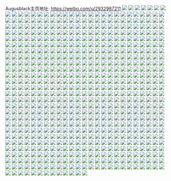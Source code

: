 Augusblack主页地址: https://weibo.com/u/2932987211 
![](https://wx4.sinaimg.cn/mw2000/aed1d54bly1h916qq3kkyj20u0190anw.jpg) 
![](https://wx4.sinaimg.cn/mw2000/aed1d54bly1h916qo638mj20u0190gy1.jpg) 
![](https://wx4.sinaimg.cn/mw2000/aed1d54bly1h916qlw29ij20u0190gze.jpg) 
![](https://wx4.sinaimg.cn/mw2000/aed1d54bly1h916quhtzaj20u0140wmm.jpg) 
![](https://wx4.sinaimg.cn/mw2000/aed1d54bly1h916qt3d6wj20u0140wo7.jpg) 
![](https://wx4.sinaimg.cn/mw2000/aed1d54bly1h8ypsvguqij20r90l13zy.jpg) 
![](https://wx4.sinaimg.cn/mw2000/aed1d54bly1h8ypsv22krj20tr17hq5y.jpg) 
![](https://wx4.sinaimg.cn/mw2000/aed1d54bly1h8mwyhzm50j20u00u0gqz.jpg) 
![](https://wx4.sinaimg.cn/mw2000/aed1d54bly1h8mwyfak3bj20u0140k3u.jpg) 
![](https://wx4.sinaimg.cn/mw2000/aed1d54bly1h8mwyetzxdj20u00u0qbm.jpg) 
![](https://wx4.sinaimg.cn/mw2000/aed1d54bly1h8mwyiz1mfj20u00u0tj6.jpg) 
![](https://wx4.sinaimg.cn/mw2000/aed1d54bly1h8mwyftka9j20u00u0qct.jpg) 
![](https://wx4.sinaimg.cn/mw2000/aed1d54bly1h8mwyg9ek1j20u00u0dol.jpg) 
![](https://wx4.sinaimg.cn/mw2000/aed1d54bly1h8mwygrve5j20u00u0tih.jpg) 
![](https://wx4.sinaimg.cn/mw2000/aed1d54bly1h8mwyh65bej20u10u0dlj.jpg) 
![](https://wx4.sinaimg.cn/mw2000/aed1d54bly1h8mwyhkttdj20u00u0gq3.jpg) 
![](https://wx4.sinaimg.cn/mw2000/aed1d54bly1h8dz6m4kzdj20u03bwat0.jpg) 
![](https://wx4.sinaimg.cn/mw2000/aed1d54bly1h8dz6nnob6j20u045w4qp.jpg) 
![](https://wx4.sinaimg.cn/mw2000/aed1d54bly1h8dz6p95z4j20u04zub29.jpg) 
![](https://wx4.sinaimg.cn/mw2000/aed1d54bly1h8dz6rkl7hj20u04fvkjl.jpg) 
![](https://wx4.sinaimg.cn/mw2000/aed1d54bly1h8dz6tciwbj20u04pu4qp.jpg) 
![](https://wx4.sinaimg.cn/mw2000/aed1d54bly1h8dz6ug4nfj20u03bwqpd.jpg) 
![](https://wx4.sinaimg.cn/mw2000/aed1d54bly1h8dz6vmmauj20u02hyqn3.jpg) 
![](https://wx4.sinaimg.cn/mw2000/aed1d54bly1h8dz6x4xy0j20u02kg7s5.jpg) 
![](https://wx4.sinaimg.cn/mw2000/aed1d54bly1h88k49swe1j20u00u044t.jpg) 
![](https://wx4.sinaimg.cn/mw2000/aed1d54bly1h88k492gwtj20u00u0tgb.jpg) 
![](https://wx4.sinaimg.cn/mw2000/aed1d54bly1h883bp3rkjj236c36ckjq.jpg) 
![](https://wx4.sinaimg.cn/mw2000/aed1d54bly1h883bcuur8j22c02c0x6q.jpg) 
![](https://wx4.sinaimg.cn/mw2000/aed1d54bly1h883blp6c6j236c36ckjp.jpg) 
![](https://wx4.sinaimg.cn/mw2000/aed1d54bly1h883baek4wj23402y97wi.jpg) 
![](https://wx4.sinaimg.cn/mw2000/aed1d54bly1h883b8xlcdj21qz2bz7wh.jpg) 
![](https://wx4.sinaimg.cn/mw2000/aed1d54bly1h883i9lm0vj22c02c0qv5.jpg) 
![](https://wx4.sinaimg.cn/mw2000/aed1d54bly1h883biak93j236c36c4qu.jpg) 
![](https://wx4.sinaimg.cn/mw2000/aed1d54bly1h883bbjf7ij2340340hdw.jpg) 
![](https://wx4.sinaimg.cn/mw2000/aed1d54bly1h883b4qe1jj236c36cnph.jpg) 
![](https://wx4.sinaimg.cn/mw2000/aed1d54bly1h883brsz39j236c36cb2c.jpg) 
![](https://wx4.sinaimg.cn/mw2000/aed1d54bly1h883b7smhaj21ei1eihdt.jpg) 
![](https://wx4.sinaimg.cn/mw2000/aed1d54bly1h883h5ef73j20v10v1gok.jpg) 
![](https://wx4.sinaimg.cn/mw2000/aed1d54bly1h883i9zp79j20ii0gowgi.jpg) 
![](https://wx4.sinaimg.cn/mw2000/aed1d54bly1h883btqi6fj21kw1kwhck.jpg) 
![](https://wx4.sinaimg.cn/mw2000/aed1d54bly1h883b5ia1oj22bz2bznpd.jpg) 
![](https://wx4.sinaimg.cn/mw2000/aed1d54bly1h883bf88cyj22dr36cqv7.jpg) 
![](https://wx4.sinaimg.cn/mw2000/aed1d54bly1h80xlynb7fj20u0190qem.jpg) 
![](https://wx4.sinaimg.cn/mw2000/aed1d54bly1h80xnkfhcfj20u0140ag2.jpg) 
![](https://wx4.sinaimg.cn/mw2000/aed1d54bly1h80xnk3g4yj20u0140tek.jpg) 
![](https://wx4.sinaimg.cn/mw2000/aed1d54bly1h80xmezy7tj20u04kue81.jpg) 
![](https://wx4.sinaimg.cn/mw2000/aed1d54bly1h7u0jg4bpyj21ps1acwzz.jpg) 
![](https://wx4.sinaimg.cn/mw2000/aed1d54bly1h7u0jfghc0j21ps1ac18v.jpg) 
![](https://wx4.sinaimg.cn/mw2000/aed1d54bly1h7sb7lxto0j20u0140qak.jpg) 
![](https://wx4.sinaimg.cn/mw2000/aed1d54bly1h7sb7mu27aj20u013wtdk.jpg) 
![](https://wx4.sinaimg.cn/mw2000/aed1d54bly1h7sb7nvklej20u01hcdmb.jpg) 
![](https://wx4.sinaimg.cn/mw2000/aed1d54bly1h7sb7nfv5kj20qo0qodgr.jpg) 
![](https://wx4.sinaimg.cn/mw2000/aed1d54bly1h7sb7oct6tj21400u0n21.jpg) 
![](https://wx4.sinaimg.cn/mw2000/aed1d54bly1h7sb7l63scj20u013xn0c.jpg) 
![](https://wx4.sinaimg.cn/mw2000/aed1d54bly1h7sb7op8o8j20u00u078b.jpg) 
![](https://wx4.sinaimg.cn/mw2000/aed1d54bly1h7sb7p81uxj20u01hck2v.jpg) 
![](https://wx4.sinaimg.cn/mw2000/aed1d54bly1h7sb7pjrcnj20k10qoq4l.jpg) 
![](https://wx4.sinaimg.cn/mw2000/aed1d54bly1h7sb7pyllnj20u00u0gpc.jpg) 
![](https://wx4.sinaimg.cn/mw2000/aed1d54bly1h7sb7q8l6xj20qp0qq40f.jpg) 
![](https://wx4.sinaimg.cn/mw2000/aed1d54bly1h7sb7qrzxfj20u00xa7b2.jpg) 
![](https://wx4.sinaimg.cn/mw2000/aed1d54bly1h7sb7rcna5j211k0hsad9.jpg) 
![](https://wx4.sinaimg.cn/mw2000/aed1d54bly1h7sb7rq56yj20kr10xtcq.jpg) 
![](https://wx4.sinaimg.cn/mw2000/aed1d54bly1h7sb7s29iyj20sx0sx76l.jpg) 
![](https://wx4.sinaimg.cn/mw2000/aed1d54bly1h7sb7smjjoj20u0140qbg.jpg) 
![](https://wx4.sinaimg.cn/mw2000/aed1d54bly1h7sb67ejr1j20u00u0wh8.jpg) 
![](https://wx4.sinaimg.cn/mw2000/aed1d54bly1h7sb67xx6dj211s0p777j.jpg) 
![](https://wx4.sinaimg.cn/mw2000/aed1d54bly1h7sb688sa1j21400u0goh.jpg) 
![](https://wx4.sinaimg.cn/mw2000/aed1d54bly1h7sb68imstj20n00n0mxz.jpg) 
![](https://wx4.sinaimg.cn/mw2000/aed1d54bly1h7sb69h3azj20u014g7k1.jpg) 
![](https://wx4.sinaimg.cn/mw2000/aed1d54bly1h7sb69tdkkj20pl0plack.jpg) 
![](https://wx4.sinaimg.cn/mw2000/aed1d54bly1h7sb6abwulj20u0146n38.jpg) 
![](https://wx4.sinaimg.cn/mw2000/aed1d54bly1h7sb6aolz1j20s70z90v1.jpg) 
![](https://wx4.sinaimg.cn/mw2000/aed1d54bly1h7sb6b7ocej20u014ggrn.jpg) 
![](https://wx4.sinaimg.cn/mw2000/aed1d54bly1h7sb6bnkbyj20u00u00yr.jpg) 
![](https://wx4.sinaimg.cn/mw2000/aed1d54bly1h7sb6c33s3j20u00u0dif.jpg) 
![](https://wx4.sinaimg.cn/mw2000/aed1d54bly1h7sb6cd2nyj20u00u0jty.jpg) 
![](https://wx4.sinaimg.cn/mw2000/aed1d54bly1h7sb6crwhmj21400tyagy.jpg) 
![](https://wx4.sinaimg.cn/mw2000/aed1d54bly1h7sb6d60f5j20u00u0n2r.jpg) 
![](https://wx4.sinaimg.cn/mw2000/aed1d54bly1h7sb6dk4thj21400u0td4.jpg) 
![](https://wx4.sinaimg.cn/mw2000/aed1d54bly1h7sb6ehiohj20u01hcgu0.jpg) 
![](https://wx4.sinaimg.cn/mw2000/aed1d54bly1h7sb6fcjvcj20u014017g.jpg) 
![](https://wx4.sinaimg.cn/mw2000/aed1d54bly1h7sb675jx8j20u00u0wgg.jpg) 
![](https://wx4.sinaimg.cn/mw2000/aed1d54bly1h7sb581n9xj20u01hc78e.jpg) 
![](https://wx4.sinaimg.cn/mw2000/aed1d54bly1h7sb58cwptj21400u0dkk.jpg) 
![](https://wx4.sinaimg.cn/mw2000/aed1d54bly1h7sb58s35ej20u011m45m.jpg) 
![](https://wx4.sinaimg.cn/mw2000/aed1d54bly1h7sb59jay6j20u01907c1.jpg) 
![](https://wx4.sinaimg.cn/mw2000/aed1d54bly1h7sb59zpcrj20u00u0whp.jpg) 
![](https://wx4.sinaimg.cn/mw2000/aed1d54bly1h7sb5abh0rj20u00u0jvo.jpg) 
![](https://wx4.sinaimg.cn/mw2000/aed1d54bly1h7sb57lcx0j20u00u0mzy.jpg) 
![](https://wx4.sinaimg.cn/mw2000/aed1d54bly1h7sb5asn2kj20u00u0dku.jpg) 
![](https://wx4.sinaimg.cn/mw2000/aed1d54bly1h7sb5b7silj20u00zk0xe.jpg) 
![](https://wx4.sinaimg.cn/mw2000/aed1d54bly1h7sb5bqd1pj20u01407a9.jpg) 
![](https://wx4.sinaimg.cn/mw2000/aed1d54bly1h7sb5c6fe7j20u00u0q6u.jpg) 
![](https://wx4.sinaimg.cn/mw2000/aed1d54bly1h7sb5cpdhdj20r80r8q60.jpg) 
![](https://wx4.sinaimg.cn/mw2000/aed1d54bly1h7sb5d573rj20u01400y5.jpg) 
![](https://wx4.sinaimg.cn/mw2000/aed1d54bly1h7sb5di6rmj20u00u00vc.jpg) 
![](https://wx4.sinaimg.cn/mw2000/aed1d54bly1h7sb5dx5jej20u0140dkj.jpg) 
![](https://wx4.sinaimg.cn/mw2000/aed1d54bly1h7sb5ebookj21400u0aej.jpg) 
![](https://wx4.sinaimg.cn/mw2000/aed1d54bly1h7sb5eqyb9j20d00mm0u2.jpg) 
![](https://wx4.sinaimg.cn/mw2000/aed1d54bly1h7sb5f1crij20i40wk0um.jpg) 
![](https://wx4.sinaimg.cn/mw2000/aed1d54bly1h7prw5di30j20u00v6aca.jpg) 
![](https://wx4.sinaimg.cn/mw2000/aed1d54bly1h7nhuqtan2j21sy0u0ted.jpg) 
![](https://wx4.sinaimg.cn/mw2000/aed1d54bly1h7m5fvo2ddj20u0140n71.jpg) 
![](https://wx4.sinaimg.cn/mw2000/aed1d54bly1h7m5fs1l21j20u0140wok.jpg) 
![](https://wx4.sinaimg.cn/mw2000/aed1d54bly1h7g5lzur1cj20u0140qkk.jpg) 
![](https://wx4.sinaimg.cn/mw2000/aed1d54bly1h7g5jyy5h6j20u052jhdt.jpg) 
![](https://wx4.sinaimg.cn/mw2000/aed1d54bly1h7g5ob2ej6j20u014013o.jpg) 
![](https://wx4.sinaimg.cn/mw2000/aed1d54bly1h7g5oc1c91j20u014018h.jpg) 
![](https://wx4.sinaimg.cn/mw2000/aed1d54bly1h7g5jznvfcj20u01417ed.jpg) 
![](https://wx4.sinaimg.cn/mw2000/aed1d54bly1h7duira09kj20u0140n2s.jpg) 
![](https://wx4.sinaimg.cn/mw2000/aed1d54bly1h7duiq8hklj20u01400tu.jpg) 
![](https://wx4.sinaimg.cn/mw2000/aed1d54bly1h7duip7h1ej20u014079y.jpg) 
![](https://wx4.sinaimg.cn/mw2000/aed1d54bly1h7duio3cqjj20u0140ju3.jpg) 
![](https://wx4.sinaimg.cn/mw2000/aed1d54bly1h7duiolzg7j20u00u0jzs.jpg) 
![](https://wx4.sinaimg.cn/mw2000/aed1d54bly1h7duiqre72j20u00u00zy.jpg) 
![](https://wx4.sinaimg.cn/mw2000/aed1d54bly1h7duiwk6s4j20u0140gvj.jpg) 
![](https://wx4.sinaimg.cn/mw2000/aed1d54bly1h7duite07xj20u0140jxd.jpg) 
![](https://wx4.sinaimg.cn/mw2000/aed1d54bly1h7duirzx84j20u0140dln.jpg) 
![](https://wx4.sinaimg.cn/mw2000/aed1d54bly1h7duisokqtj20u014049g.jpg) 
![](https://wx4.sinaimg.cn/mw2000/aed1d54bly1h7duinjm74j20u00u0gty.jpg) 
![](https://wx4.sinaimg.cn/mw2000/aed1d54bly1h7dum68bz4j20uh0u045x.jpg) 
![](https://wx4.sinaimg.cn/mw2000/aed1d54bly1h7796554u3j20u0140dpa.jpg) 
![](https://wx4.sinaimg.cn/mw2000/aed1d54bly1h77964llclj20u014042x.jpg) 
![](https://wx4.sinaimg.cn/mw2000/aed1d54bly1h779640302j20u0140n40.jpg) 
![](https://wx4.sinaimg.cn/mw2000/aed1d54bly1h7796632xgj20u0191nb3.jpg) 
![](https://wx4.sinaimg.cn/mw2000/aed1d54bly1h77966q0wgj20u0190afq.jpg) 
![](https://wx4.sinaimg.cn/mw2000/aed1d54bly1h779676k57j20u00u0109.jpg) 
![](https://wx4.sinaimg.cn/mw2000/aed1d54bly1h77967n4coj20u00u0adw.jpg) 
![](https://wx4.sinaimg.cn/mw2000/aed1d54bly1h71jp157v7j20u05a2qed.jpg) 
![](https://wx4.sinaimg.cn/mw2000/aed1d54bly1h71k3iqepjj20u019143h.jpg) 
![](https://wx4.sinaimg.cn/mw2000/aed1d54bly1h71jp8z4koj20u0501ani.jpg) 
![](https://wx4.sinaimg.cn/mw2000/aed1d54bly1h71jpar8acj20u07epe81.jpg) 
![](https://wx4.sinaimg.cn/mw2000/aed1d54bly1h71jp4ckunj20u05a1h1f.jpg) 
![](https://wx4.sinaimg.cn/mw2000/aed1d54bly1h71jw1yzffj20u04qatna.jpg) 
![](https://wx4.sinaimg.cn/mw2000/aed1d54bly1h71jp7ciyvj20u02hmka2.jpg) 
![](https://wx4.sinaimg.cn/mw2000/aed1d54bly1h71jp68xtwj20u05k1dut.jpg) 
![](https://wx4.sinaimg.cn/mw2000/aed1d54bly1h71jw0ad99j20ql7psh8g.jpg) 
![](https://wx4.sinaimg.cn/mw2000/aed1d54bly1h702ga9h29j20u01sytdc.jpg) 
![](https://wx4.sinaimg.cn/mw2000/aed1d54bly1h6vce0tnd3j20u0140q5j.jpg) 
![](https://wx4.sinaimg.cn/mw2000/aed1d54bly1h6vce14tmmj20u0140472.jpg) 
![](https://wx4.sinaimg.cn/mw2000/aed1d54bly1h6vce1gpo8j20u0190tjr.jpg) 
![](https://wx4.sinaimg.cn/mw2000/aed1d54bly1h6vce1sz5qj20u0190tjw.jpg) 
![](https://wx4.sinaimg.cn/mw2000/aed1d54bly1h6vce2e6noj20u0190dk1.jpg) 
![](https://wx4.sinaimg.cn/mw2000/aed1d54bly1h6vce2tewhj20u0190akt.jpg) 
![](https://wx4.sinaimg.cn/mw2000/aed1d54bly1h6uraroyhfj20u00u0q4t.jpg) 
![](https://wx4.sinaimg.cn/mw2000/aed1d54bly1h6q5zlavbhj20u00u0aeo.jpg) 
![](https://wx4.sinaimg.cn/mw2000/aed1d54bly1h6q6098clwj20u00u0gpx.jpg) 
![](https://wx4.sinaimg.cn/mw2000/aed1d54bly1h6q5zkol9jj20u00u0n57.jpg) 
![](https://wx4.sinaimg.cn/mw2000/aed1d54bly1h6q5zmcz5vj20u00u07cp.jpg) 
![](https://wx4.sinaimg.cn/mw2000/aed1d54bly1h6q610amvcj20u00u00xi.jpg) 
![](https://wx4.sinaimg.cn/mw2000/aed1d54bly1h6q5zn21q5j20u00u0dob.jpg) 
![](https://wx4.sinaimg.cn/mw2000/aed1d54bly1h6q5znm9fmj20u00u0jz9.jpg) 
![](https://wx4.sinaimg.cn/mw2000/aed1d54bly1h6q608kgoqj20u00u044z.jpg) 
![](https://wx4.sinaimg.cn/mw2000/aed1d54bly1h6q5zokjpjj20u00u0qa5.jpg) 
![](https://wx4.sinaimg.cn/mw2000/aed1d54bly1h6hpokc9aaj21400u00w5.jpg) 
![](https://wx4.sinaimg.cn/mw2000/aed1d54bly1h6hpo9q1zwj21400u0n1s.jpg) 
![](https://wx4.sinaimg.cn/mw2000/aed1d54bly1h6hporpsg5j21400u0q54.jpg) 
![](https://wx4.sinaimg.cn/mw2000/aed1d54bly1h6cc2yggolj21400u00v5.jpg) 
![](https://wx4.sinaimg.cn/mw2000/aed1d54bly1h6cc33trcnj21400u0tal.jpg) 
![](https://wx4.sinaimg.cn/mw2000/aed1d54bly1h6cc38nf6aj21400u0q4y.jpg) 
![](https://wx4.sinaimg.cn/mw2000/aed1d54bly1h6cc3cpascj21400u0q4d.jpg) 
![](https://wx4.sinaimg.cn/mw2000/aed1d54bly1h6b7cjhaclj20u00u0n4j.jpg) 
![](https://wx4.sinaimg.cn/mw2000/aed1d54bly1h6b7cvmmrdj20u00u0q9c.jpg) 
![](https://wx4.sinaimg.cn/mw2000/aed1d54bly1h6b7cnh10xj20u00u00t3.jpg) 
![](https://wx4.sinaimg.cn/mw2000/aed1d54bly1h6b7cscbb6j20u00u0ach.jpg) 
![](https://wx4.sinaimg.cn/mw2000/aed1d54bly1h67bt11zcij20zi0u0te7.jpg) 
![](https://wx4.sinaimg.cn/mw2000/aed1d54bly1h67bt3xjmgj20u00u0mz8.jpg) 
![](https://wx4.sinaimg.cn/mw2000/aed1d54bly1h67c1a7gjjj20u00u0wn2.jpg) 
![](https://wx4.sinaimg.cn/mw2000/aed1d54bly1h67c1npb1fj20u0140jxq.jpg) 
![](https://wx4.sinaimg.cn/mw2000/aed1d54bly1h67c1oj93pj20u00u0q5w.jpg) 
![](https://wx4.sinaimg.cn/mw2000/aed1d54bly1h67c1p3y6xj20u00u0gps.jpg) 
![](https://wx4.sinaimg.cn/mw2000/aed1d54bly1h62yg6nyioj20u0191tiq.jpg) 
![](https://wx4.sinaimg.cn/mw2000/aed1d54bly1h5znvegysrj20ar0atjrm.jpg) 
![](https://wx4.sinaimg.cn/mw2000/aed1d54bly1h5zi47btxrj20zi0u0acp.jpg) 
![](https://wx4.sinaimg.cn/mw2000/aed1d54bly1h5zi4ffyf8j20u01sywkp.jpg) 
![](https://wx4.sinaimg.cn/mw2000/aed1d54bly1h5zi4i59jdj20u00zi75z.jpg) 
![](https://wx4.sinaimg.cn/mw2000/aed1d54bly1h5zi6tc7rdj20u00zi0u6.jpg) 
![](https://wx4.sinaimg.cn/mw2000/aed1d54bly1h5zi6seqdpj21sy0u0tf5.jpg) 
![](https://wx4.sinaimg.cn/mw2000/aed1d54bly1h5zi70ph39j20u01sy79f.jpg) 
![](https://wx4.sinaimg.cn/mw2000/aed1d54bly1h5zi75gbnyj21sy0u043j.jpg) 
![](https://wx4.sinaimg.cn/mw2000/aed1d54bly1h5z8n1vlvzj20u00u0gs0.jpg) 
![](https://wx4.sinaimg.cn/mw2000/aed1d54bly1h5voxzdmz5j20u01sy41x.jpg) 
![](https://wx4.sinaimg.cn/mw2000/aed1d54bly1h5sd1wusl1j21400u045w.jpg) 
![](https://wx4.sinaimg.cn/mw2000/aed1d54bly1h5sd2227abj21400u0gvc.jpg) 
![](https://wx4.sinaimg.cn/mw2000/aed1d54bly1h5sd1ppyglj21400u0gu8.jpg) 
![](https://wx4.sinaimg.cn/mw2000/aed1d54bly1h5sd27gwwgj21400u010g.jpg) 
![](https://wx4.sinaimg.cn/mw2000/aed1d54bly1h5sd2cqz9cj21400u0doh.jpg) 
![](https://wx4.sinaimg.cn/mw2000/aed1d54bly1h5sd2x1wdpj21400u07dv.jpg) 
![](https://wx4.sinaimg.cn/mw2000/aed1d54bly1h5pqv8d7znj20u0140jz8.jpg) 
![](https://wx4.sinaimg.cn/mw2000/aed1d54bly1h5pqu8qjxij20o30o341u.jpg) 
![](https://wx4.sinaimg.cn/mw2000/aed1d54bly1h5pquai57cj20u0140n5y.jpg) 
![](https://wx4.sinaimg.cn/mw2000/aed1d54bly1h5pr2v6ubpj20u00u0tdb.jpg) 
![](https://wx4.sinaimg.cn/mw2000/aed1d54bly1h5pr2uhh2ej20u00u078b.jpg) 
![](https://wx4.sinaimg.cn/mw2000/aed1d54bly1h5lpmgmk7pj21ei1eiamq.jpg) 
![](https://wx4.sinaimg.cn/mw2000/aed1d54bly1h5eiiuy3i1j20wi1yce81.jpg) 
![](https://wx4.sinaimg.cn/mw2000/aed1d54bly1h5einu2c6ej20hl0fmacs.jpg) 
![](https://wx4.sinaimg.cn/mw2000/aed1d54bly1h5ckx2pfwvj20wi1ycb29.jpg) 
![](https://wx4.sinaimg.cn/mw2000/aed1d54bly1h5ckx32bzgj20wi1yc4ey.jpg) 
![](https://wx4.sinaimg.cn/mw2000/aed1d54bly1h53ce3cdb6j20wi1yckjl.jpg) 
![](https://wx4.sinaimg.cn/mw2000/aed1d54bly1h4xd1wp11zj20xc30c1ky.jpg) 
![](https://wx4.sinaimg.cn/mw2000/aed1d54bly1h4xd1ndua0j20uk48s4qr.jpg) 
![](https://wx4.sinaimg.cn/mw2000/aed1d54bly1h4xd03264hj21kw1kwnlw.jpg) 
![](https://wx4.sinaimg.cn/mw2000/aed1d54bly1h4xczsuz4sj20xc2s0x6p.jpg) 
![](https://wx4.sinaimg.cn/mw2000/aed1d54bly1h4xd1ck851j215o2bcb29.jpg) 
![](https://wx4.sinaimg.cn/mw2000/aed1d54bly1h4ovqky6ijj226b2wf7wk.jpg) 
![](https://wx4.sinaimg.cn/mw2000/aed1d54bly1h4lt71q86wj20wi1ycke8.jpg) 
![](https://wx4.sinaimg.cn/mw2000/aed1d54bly1h4lt72d0qyj20wi1yctuz.jpg) 
![](https://wx4.sinaimg.cn/mw2000/aed1d54bly1h4lt72r4kkj20wi1yc4ju.jpg) 
![](https://wx4.sinaimg.cn/mw2000/aed1d54bly1h4lt73av37j20wi1ycx0m.jpg) 
![](https://wx4.sinaimg.cn/mw2000/aed1d54bly1h4lquzoq56j20u01sytez.jpg) 
![](https://wx4.sinaimg.cn/mw2000/aed1d54bly1h4j7k6anu8j20xc6l2e83.jpg) 
![](https://wx4.sinaimg.cn/mw2000/aed1d54bly1h4j7kb9vrkj20xc230e81.jpg) 
![](https://wx4.sinaimg.cn/mw2000/aed1d54bly1h4j7k6si8cj20rf0iawlv.jpg) 
![](https://wx4.sinaimg.cn/mw2000/aed1d54bly1h4j7kfw9mcj20r00i0do4.jpg) 
![](https://wx4.sinaimg.cn/mw2000/aed1d54bly1h4i5wf02kfj21n026o4qp.jpg) 
![](https://wx4.sinaimg.cn/mw2000/aed1d54bly1h4dpbr7vabj20wi1ycqp8.jpg) 
![](https://wx4.sinaimg.cn/mw2000/aed1d54bly1h4cim866cnj20wi1ycawe.jpg) 
![](https://wx4.sinaimg.cn/mw2000/aed1d54bly1h4a3o1ys0nj20u00u07ah.jpg) 
![](https://wx4.sinaimg.cn/mw2000/aed1d54bly1h4a3nw205vj20u013y0zq.jpg) 
![](https://wx4.sinaimg.cn/mw2000/aed1d54bly1h4a3nxe1y3j20u013yqc4.jpg) 
![](https://wx4.sinaimg.cn/mw2000/aed1d54bly1h4a3qj4n5fj20u0140wjp.jpg) 
![](https://wx4.sinaimg.cn/mw2000/aed1d54bly1h4a3nzbzpwj20u00u0gqx.jpg) 
![](https://wx4.sinaimg.cn/mw2000/aed1d54bly1h4a3nzzevvj20u00u0n00.jpg) 
![](https://wx4.sinaimg.cn/mw2000/aed1d54bly1h4a3su5za3j20u014011p.jpg) 
![](https://wx4.sinaimg.cn/mw2000/aed1d54bly1h4a3sv6wg6j20u01407e0.jpg) 
![](https://wx4.sinaimg.cn/mw2000/aed1d54bly1h4a3stg3ukj20u0140jyo.jpg) 
![](https://wx4.sinaimg.cn/mw2000/aed1d54bly1h43g7q08paj20wi1ycb29.jpg) 
![](https://wx4.sinaimg.cn/mw2000/aed1d54bly1h3xor3ky0sj20tw0at0ux.jpg) 
![](https://wx4.sinaimg.cn/mw2000/aed1d54bly1h3xorkpzjvj20ti0c8jtp.jpg) 
![](https://wx4.sinaimg.cn/mw2000/aed1d54bly1h3xdti281bj21p529j4qp.jpg) 
![](https://wx4.sinaimg.cn/mw2000/aed1d54bly1h3p3bvbbgij20u01sy44b.jpg) 
![](https://wx4.sinaimg.cn/mw2000/aed1d54bly1h3p3byg0shj20u01sywl3.jpg) 
![](https://wx4.sinaimg.cn/mw2000/aed1d54bly1h3p3chw619j20n00mpq3t.jpg) 
![](https://wx4.sinaimg.cn/mw2000/aed1d54bly1h3oexa3xpwj20ra10dq89.jpg) 
![](https://wx4.sinaimg.cn/mw2000/aed1d54bly1h3kkpr95fxj227i2w8u0x.jpg) 
![](https://wx4.sinaimg.cn/mw2000/aed1d54bly1h3kkksq15jj22c03407wh.jpg) 
![](https://wx4.sinaimg.cn/mw2000/aed1d54bly1h3kkkygypmj22c032vb2a.jpg) 
![](https://wx4.sinaimg.cn/mw2000/aed1d54bly1h3kkks6mglj20xc6l2b2a.jpg) 
![](https://wx4.sinaimg.cn/mw2000/aed1d54bly1h3kkm8rmwij20wi1lswvq.jpg) 
![](https://wx4.sinaimg.cn/mw2000/aed1d54bly1h3hxwu6dwuj20l60g1q4f.jpg) 
![](https://wx4.sinaimg.cn/mw2000/aed1d54bly1h3dltsxcilj20u0191tfb.jpg) 
![](https://wx4.sinaimg.cn/mw2000/aed1d54bly1h3dltwupabj20u0140ti9.jpg) 
![](https://wx4.sinaimg.cn/mw2000/aed1d54bly1h3dltrjdndj20u0190wks.jpg) 
![](https://wx4.sinaimg.cn/mw2000/aed1d54bly1h3dltzydwaj20u00u0adv.jpg) 
![](https://wx4.sinaimg.cn/mw2000/aed1d54bly1h3dlu6x56uj20u01hcjzh.jpg) 
![](https://wx4.sinaimg.cn/mw2000/aed1d54bly1h3dlu4hzolj20u01hcjzy.jpg) 
![](https://wx4.sinaimg.cn/mw2000/aed1d54bly1h35syovgpfj20wh1doaeq.jpg) 
![](https://wx4.sinaimg.cn/mw2000/aed1d54bly1h35syolhbpj20wi1yc176.jpg) 
![](https://wx4.sinaimg.cn/mw2000/aed1d54bly1h35mjngyppj20wi1yckjl.jpg) 
![](https://wx4.sinaimg.cn/mw2000/aed1d54bly1h35mjlrq8tj22c0340x6q.jpg) 
![](https://wx4.sinaimg.cn/mw2000/aed1d54bly1h35mkyqvf3j20uk36vwsu.jpg) 
![](https://wx4.sinaimg.cn/mw2000/aed1d54bly1h35mkz5ppyj20fv06ot8y.jpg) 
![](https://wx4.sinaimg.cn/mw2000/aed1d54bly1h35mjxxs7tj20tn0gcgrg.jpg) 
![](https://wx4.sinaimg.cn/mw2000/aed1d54bly1h2ztspsv40j21ei1eih9n.jpg) 
![](https://wx4.sinaimg.cn/mw2000/aed1d54bly1h2ztsj84yhj21kp23lnpd.jpg) 
![](https://wx4.sinaimg.cn/mw2000/aed1d54bly1h2ztsszgjkj21ei1ei1i7.jpg) 
![](https://wx4.sinaimg.cn/mw2000/aed1d54bly1h2ztstb0xhj20jf0mptai.jpg) 
![](https://wx4.sinaimg.cn/mw2000/aed1d54bly1h2tk48ed9ej22c02c01ky.jpg) 
![](https://wx4.sinaimg.cn/mw2000/aed1d54bly1h2rchgazhzj20wi1yck0l.jpg) 
![](https://wx4.sinaimg.cn/mw2000/aed1d54bly1h2nbw37ufxj22ek1sxb29.jpg) 
![](https://wx4.sinaimg.cn/mw2000/aed1d54bly1h2nbw6pdl5j21sc2dskjl.jpg) 
![](https://wx4.sinaimg.cn/mw2000/aed1d54bly1h2nbw5hghnj20wi1lsn9v.jpg) 
![](https://wx4.sinaimg.cn/mw2000/aed1d54bly1h2nbw5rgqij20wi1lsn9e.jpg) 
![](https://wx4.sinaimg.cn/mw2000/aed1d54bly1h2nbw639suj20wi1lsk2t.jpg) 
![](https://wx4.sinaimg.cn/mw2000/aed1d54bly1h2n1fsyelsj207w06v748.jpg) 
![](https://wx4.sinaimg.cn/mw2000/aed1d54bly1h2bniodck6j20u00u0teu.jpg) 
![](https://wx4.sinaimg.cn/mw2000/aed1d54bly1h2bnirey9ij20u0190gug.jpg) 
![](https://wx4.sinaimg.cn/mw2000/aed1d54bly1h2bnis2vipj20u00u0wjn.jpg) 
![](https://wx4.sinaimg.cn/mw2000/aed1d54bly1h2bnitqw7vj20u01407bf.jpg) 
![](https://wx4.sinaimg.cn/mw2000/aed1d54bly1h2bnj1s1idj20u00u00wa.jpg) 
![](https://wx4.sinaimg.cn/mw2000/aed1d54bly1h2bnimkgd2j20u04ij7wh.jpg) 
![](https://wx4.sinaimg.cn/mw2000/aed1d54bly1h2bnini0qgj20u0140td4.jpg) 
![](https://wx4.sinaimg.cn/mw2000/aed1d54bly1h2bniumjmyj20u0140n4y.jpg) 
![](https://wx4.sinaimg.cn/mw2000/aed1d54bly1h1zuwiopozj20u00u0ai7.jpg) 
![](https://wx4.sinaimg.cn/mw2000/aed1d54bly1h1zuwmxn4mj20u00u012b.jpg) 
![](https://wx4.sinaimg.cn/mw2000/aed1d54bly1h1zuwj2ivzj20u10u078f.jpg) 
![](https://wx4.sinaimg.cn/mw2000/aed1d54bly1h1zuwmd0k8j20u00u0gtb.jpg) 
![](https://wx4.sinaimg.cn/mw2000/aed1d54bly1h1zuwk2khzj20u00u0qbo.jpg) 
![](https://wx4.sinaimg.cn/mw2000/aed1d54bly1h1zuwki7vkj20u00u0wlg.jpg) 
![](https://wx4.sinaimg.cn/mw2000/aed1d54bly1h1zuwncfu8j20u00u0jw6.jpg) 
![](https://wx4.sinaimg.cn/mw2000/aed1d54bly1h1zuwi99h3j20u00u0n51.jpg) 
![](https://wx4.sinaimg.cn/mw2000/aed1d54bly1h1zuwl39qaj20u00u0tgl.jpg) 
![](https://wx4.sinaimg.cn/mw2000/aed1d54bly1h1zuwlqt30j20u00u0ti0.jpg) 
![](https://wx4.sinaimg.cn/mw2000/aed1d54bly1h1zuwjjce5j20u00u00yf.jpg) 
![](https://wx4.sinaimg.cn/mw2000/aed1d54bly1h1zuwnv8khj20u00u0k0c.jpg) 
![](https://wx4.sinaimg.cn/mw2000/aed1d54bly1h1zuwo9ad2j20u00u0q70.jpg) 
![](https://wx4.sinaimg.cn/mw2000/aed1d54bly1h1zuwonmtvj20u00u0dlr.jpg) 
![](https://wx4.sinaimg.cn/mw2000/aed1d54bly1h1zuwhqqewj20u00u0gqz.jpg) 
![](https://wx4.sinaimg.cn/mw2000/aed1d54bly1h1xl98c4xuj20u0190jyx.jpg) 
![](https://wx4.sinaimg.cn/mw2000/aed1d54bly1h1xl97hye6j20u019047s.jpg) 
![](https://wx4.sinaimg.cn/mw2000/aed1d54bly1h1xl98zhxoj20wi0lo79l.jpg) 
![](https://wx4.sinaimg.cn/mw2000/aed1d54bly1h1oiqq7yz4j20u01407cu.jpg) 
![](https://wx4.sinaimg.cn/mw2000/aed1d54bly1h1oirbmizsj20u10u00za.jpg) 
![](https://wx4.sinaimg.cn/mw2000/aed1d54bly1h1imuulvrgj20u0140tg9.jpg) 
![](https://wx4.sinaimg.cn/mw2000/aed1d54bly1h1imuvliwlj20u0140agd.jpg) 
![](https://wx4.sinaimg.cn/mw2000/aed1d54bly1h1imuy7b3pj20u014045x.jpg) 
![](https://wx4.sinaimg.cn/mw2000/aed1d54bly1h1imuv2krfj20u01400zo.jpg) 
![](https://wx4.sinaimg.cn/mw2000/aed1d54bly1h1h9ynylqhj20u01sydq1.jpg) 
![](https://wx4.sinaimg.cn/mw2000/aed1d54bly1h1h9yhnzfuj20u01syk0p.jpg) 
![](https://wx4.sinaimg.cn/mw2000/aed1d54bly1h1h9ywsbykj20u01syajn.jpg) 
![](https://wx4.sinaimg.cn/mw2000/aed1d54bly1h1h9z4zssjj20u01sygtk.jpg) 
![](https://wx4.sinaimg.cn/mw2000/aed1d54bly1h17ebxd6thj20u01pr7bs.jpg) 
![](https://wx4.sinaimg.cn/mw2000/aed1d54bly1h17ebwnpzmj20u00u0jyl.jpg) 
![](https://wx4.sinaimg.cn/mw2000/aed1d54bly1h17eby7c9sj20u01syagi.jpg) 
![](https://wx4.sinaimg.cn/mw2000/aed1d54bly1h17ebz1oc2j20u01sy47m.jpg) 
![](https://wx4.sinaimg.cn/mw2000/aed1d54bly1h17ec5az85j20cw08qgm4.jpg) 
![](https://wx4.sinaimg.cn/mw2000/aed1d54bly1h17ebzhdp2j20u00u0ac2.jpg) 
![](https://wx4.sinaimg.cn/mw2000/aed1d54bly1h17ebxragyj20u10u0tbe.jpg) 
![](https://wx4.sinaimg.cn/mw2000/aed1d54bly1h17ebzvel9j20u0140q5p.jpg) 
![](https://wx4.sinaimg.cn/mw2000/aed1d54bly1h17ec2q2d5j20u013z782.jpg) 
![](https://wx4.sinaimg.cn/mw2000/aed1d54bly1h17ec0i10dj20tz13zq9o.jpg) 
![](https://wx4.sinaimg.cn/mw2000/aed1d54bly1h17ec1dskcj20u00u0afk.jpg) 
![](https://wx4.sinaimg.cn/mw2000/aed1d54bly1h17ebw00y2j20gx0h7mxp.jpg) 
![](https://wx4.sinaimg.cn/mw2000/aed1d54bly1h17ec28md0j20u0140n5p.jpg) 
![](https://wx4.sinaimg.cn/mw2000/aed1d54bly1h10be6qt7vj20u019112r.jpg) 
![](https://wx4.sinaimg.cn/mw2000/aed1d54bly1h10be8oszej20u01917dq.jpg) 
![](https://wx4.sinaimg.cn/mw2000/aed1d54bly1h10bll4ob8j21400u013v.jpg) 
![](https://wx4.sinaimg.cn/mw2000/aed1d54bly1h10blin77ej20u01hcn8s.jpg) 
![](https://wx4.sinaimg.cn/mw2000/aed1d54bly1h10bi44feoj20tw13wdmt.jpg) 
![](https://wx4.sinaimg.cn/mw2000/aed1d54bly1h10bhw5tcuj20tw13wakp.jpg) 
![](https://wx4.sinaimg.cn/mw2000/aed1d54bly1h0uezdcakfj20u0280b02.jpg) 
![](https://wx4.sinaimg.cn/mw2000/aed1d54bly1h0uezg4ed5j20u07i0qv5.jpg) 
![](https://wx4.sinaimg.cn/mw2000/aed1d54bly1h0qssogqepj20u00u0jwm.jpg) 
![](https://wx4.sinaimg.cn/mw2000/aed1d54bly1h0qssp2ircj20u01hcq8x.jpg) 
![](https://wx4.sinaimg.cn/mw2000/aed1d54bly1h0qsspnilaj20u01hcdll.jpg) 
![](https://wx4.sinaimg.cn/mw2000/aed1d54bly1h0ju6jeyvrj20u0140jz3.jpg) 
![](https://wx4.sinaimg.cn/mw2000/aed1d54bly1h0ej0vooqaj20u01syk12.jpg) 
![](https://wx4.sinaimg.cn/mw2000/aed1d54bly1h0ajoahp2ej20to13wn2t.jpg) 
![](https://wx4.sinaimg.cn/mw2000/aed1d54bly1gzz1ov577dj20u0141dpv.jpg) 
![](https://wx4.sinaimg.cn/mw2000/aed1d54bly1gzz1ounk7lj20go0gmjsi.jpg) 
![](https://wx4.sinaimg.cn/mw2000/aed1d54bly1gzt7it4t9tj21400u0juk.jpg) 
![](https://wx4.sinaimg.cn/mw2000/aed1d54bly1gzt7iyu4x5j20u0141dne.jpg) 
![](https://wx4.sinaimg.cn/mw2000/aed1d54bly1gzt7itna42j20u01400yk.jpg) 
![](https://wx4.sinaimg.cn/mw2000/aed1d54bly1gzt7ixqrzbj20u0140tgl.jpg) 
![](https://wx4.sinaimg.cn/mw2000/aed1d54bly1gzt7izcqqbj20u014010j.jpg) 
![](https://wx4.sinaimg.cn/mw2000/aed1d54bly1gzt7j011l3j20u0141guo.jpg) 
![](https://wx4.sinaimg.cn/mw2000/aed1d54bly1gzmper7d50j20u0190wm6.jpg) 
![](https://wx4.sinaimg.cn/mw2000/aed1d54bly1gzeoapkjhlj222o340e81.jpg) 
![](https://wx4.sinaimg.cn/mw2000/aed1d54bly1gz49he4p0nj22c033ykjl.jpg) 
![](https://wx4.sinaimg.cn/mw2000/aed1d54bly1gz49hfgbaij22bz2bze82.jpg) 
![](https://wx4.sinaimg.cn/mw2000/aed1d54bly1gz49hnwwqpj21sb1sbkjl.jpg) 
![](https://wx4.sinaimg.cn/mw2000/aed1d54bly1gz49plg9duj22bz2bzb2a.jpg) 
![](https://wx4.sinaimg.cn/mw2000/aed1d54bly1gyskb4iknuj20qg191k4x.jpg) 
![](https://wx4.sinaimg.cn/mw2000/aed1d54bly1gyskb7lsd0j22c02c0npd.jpg) 
![](https://wx4.sinaimg.cn/mw2000/aed1d54bly1gyr8r3qh74j20wi0ia0z7.jpg) 
![](https://wx4.sinaimg.cn/mw2000/aed1d54bly1gyr8r5ks2oj22c0340b2c.jpg) 
![](https://wx4.sinaimg.cn/mw2000/aed1d54bly1gyhr040a7dj22c033yqv6.jpg) 
![](https://wx4.sinaimg.cn/mw2000/aed1d54bly1gyhr031p0oj22c033yhdu.jpg) 
![](https://wx4.sinaimg.cn/mw2000/aed1d54bly1gyhr04vuavj22c033y7wi.jpg) 
![](https://wx4.sinaimg.cn/mw2000/aed1d54bly1gyhr05nkquj22c033ykjm.jpg) 
![](https://wx4.sinaimg.cn/mw2000/aed1d54bly1gyhr096y52j22c033y1kx.jpg) 
![](https://wx4.sinaimg.cn/mw2000/aed1d54bly1gyhr06ciclj22c033yb29.jpg) 
![](https://wx4.sinaimg.cn/mw2000/aed1d54bly1gyhr07559uj22c033yx6p.jpg) 
![](https://wx4.sinaimg.cn/mw2000/aed1d54bly1gyhr07x1xqj22c033ynpd.jpg) 
![](https://wx4.sinaimg.cn/mw2000/aed1d54bly1gyhr08h8b9j22c033ynpd.jpg) 
![](https://wx4.sinaimg.cn/mw2000/aed1d54bly1gygnsk5696j22c02c0e82.jpg) 
![](https://wx4.sinaimg.cn/mw2000/aed1d54bly1gygnsqpztcj20wi1lstmj.jpg) 
![](https://wx4.sinaimg.cn/mw2000/aed1d54bly1gygnsqe4usj20wi1lsqhe.jpg) 
![](https://wx4.sinaimg.cn/mw2000/aed1d54bly1gycgiakdtgj20u00u0td9.jpg) 
![](https://wx4.sinaimg.cn/mw2000/aed1d54bly1gycgieghslj20u0140jzu.jpg) 
![](https://wx4.sinaimg.cn/mw2000/aed1d54bly1gycgidsgyij20u0140dod.jpg) 
![](https://wx4.sinaimg.cn/mw2000/aed1d54bly1gy6nokvfzmj20q50xitbm.jpg) 
![](https://wx4.sinaimg.cn/mw2000/aed1d54bly1gy6nok9i03j20p90ss76n.jpg) 
![](https://wx4.sinaimg.cn/mw2000/aed1d54bly1gy457bfrlhj20u00u00yz.jpg) 
![](https://wx4.sinaimg.cn/mw2000/aed1d54bly1gy457cv8w6j20u00u0jx1.jpg) 
![](https://wx4.sinaimg.cn/mw2000/aed1d54bly1gxyix2jfs4j20u10u0dnd.jpg) 
![](https://wx4.sinaimg.cn/mw2000/aed1d54bly1gxyiwyen7gj20u00u0gqv.jpg) 
![](https://wx4.sinaimg.cn/mw2000/aed1d54bly1gxyix39ok7j20u00u0tdz.jpg) 
![](https://wx4.sinaimg.cn/mw2000/aed1d54bly1gxyix4jfgdj20u00u0woo.jpg) 
![](https://wx4.sinaimg.cn/mw2000/aed1d54bly1gxyix6b5qxj20u0190gws.jpg) 
![](https://wx4.sinaimg.cn/mw2000/aed1d54bly1gxkjgmg3o8j20u0140q8j.jpg) 
![](https://wx4.sinaimg.cn/mw2000/aed1d54bly1gxkjglnpf4j20u00u0tdi.jpg) 
![](https://wx4.sinaimg.cn/mw2000/aed1d54bly1gxkjo5ieikj20u00u0myq.jpg) 
![](https://wx4.sinaimg.cn/mw2000/aed1d54bly1gxj8jdgjpsj20u00u0thp.jpg) 
![](https://wx4.sinaimg.cn/mw2000/aed1d54bly1gxj8je2rgdj20u00u00wk.jpg) 
![](https://wx4.sinaimg.cn/mw2000/aed1d54bly1gxj8ji9157j20u00u0dor.jpg) 
![](https://wx4.sinaimg.cn/mw2000/aed1d54bly1gxj8jjokrcj20u019048n.jpg) 
![](https://wx4.sinaimg.cn/mw2000/aed1d54bly1gxj8jivptmj20u00u011e.jpg) 
![](https://wx4.sinaimg.cn/mw2000/aed1d54bly1gxj8jkycj7j20u0190n9d.jpg) 
![](https://wx4.sinaimg.cn/mw2000/aed1d54bly1gx3cgeiuypj20u0140tlc.jpg) 
![](https://wx4.sinaimg.cn/mw2000/aed1d54bly1gx3cgf0xzxj20u00u045k.jpg) 
![](https://wx4.sinaimg.cn/mw2000/aed1d54bly1gx3clt8p6mj20tv0tvtdp.jpg) 
![](https://wx4.sinaimg.cn/mw2000/aed1d54bly1gx3ciw5x8hj20ly0k5ta1.jpg) 
![](https://wx4.sinaimg.cn/mw2000/aed1d54bly1gx3ch7midqj20c80c8mxh.jpg) 
![](https://wx4.sinaimg.cn/mw2000/aed1d54bly1gx3ciwoqlsj20u01407bh.jpg) 
![](https://wx4.sinaimg.cn/mw2000/aed1d54bly1gx3ckbrbf4j20u00u0gw2.jpg) 
![](https://wx4.sinaimg.cn/mw2000/aed1d54bly1gx3ckc6omwj20mi0mi0vm.jpg) 
![](https://wx4.sinaimg.cn/mw2000/aed1d54bly1gx3ckxvl24j20mi0miwid.jpg) 
![](https://wx4.sinaimg.cn/mw2000/aed1d54bly1gwxjm5cut6j22242que82.jpg) 
![](https://wx4.sinaimg.cn/mw2000/aed1d54bly1gwxjlr9ir5j22c0340npe.jpg) 
![](https://wx4.sinaimg.cn/mw2000/aed1d54bly1gwxjm6siwyj21uh2gnx6p.jpg) 
![](https://wx4.sinaimg.cn/mw2000/aed1d54bly1gwxjmjp5nxj22c02c0e82.jpg) 
![](https://wx4.sinaimg.cn/mw2000/aed1d54bly1gwxjlzul3fj23402c0x6s.jpg) 
![](https://wx4.sinaimg.cn/mw2000/aed1d54bly1gwxjlsggroj217r1mch5r.jpg) 
![](https://wx4.sinaimg.cn/mw2000/aed1d54bly1gwxjrpr1dej22c03401kz.jpg) 
![](https://wx4.sinaimg.cn/mw2000/aed1d54bly1gwxjm26wdyj22c0340qv6.jpg) 
![](https://wx4.sinaimg.cn/mw2000/aed1d54bly1gwxjmi2rvyj22c02c0npe.jpg) 
![](https://wx4.sinaimg.cn/mw2000/aed1d54bly1gwxjly7x2jj23402c0qv5.jpg) 
![](https://wx4.sinaimg.cn/mw2000/aed1d54bly1gwxjltpc8ej22c0340e83.jpg) 
![](https://wx4.sinaimg.cn/mw2000/aed1d54bly1gwxjm8ix00j22c02c04qr.jpg) 
![](https://wx4.sinaimg.cn/mw2000/aed1d54bly1gwxjm3onfoj22wk26fx6q.jpg) 
![](https://wx4.sinaimg.cn/mw2000/aed1d54bly1gwxjpp629rj22c0340qv6.jpg) 
![](https://wx4.sinaimg.cn/mw2000/aed1d54bly1gwxjm11w3oj2227227hdt.jpg) 
![](https://wx4.sinaimg.cn/mw2000/aed1d54bly1gwo77daxu8j20u0140aj9.jpg) 
![](https://wx4.sinaimg.cn/mw2000/aed1d54bly1gwo77fekdmj20u0140nhm.jpg) 
![](https://wx4.sinaimg.cn/mw2000/aed1d54bly1gwo77bp8ozj20u0140qgi.jpg) 
![](https://wx4.sinaimg.cn/mw2000/aed1d54bly1gwo77g3s1ej20u0140atn.jpg) 
![](https://wx4.sinaimg.cn/mw2000/aed1d54bly1gwo77csfe4j20u0140naq.jpg) 
![](https://wx4.sinaimg.cn/mw2000/aed1d54bly1gwo77ef3poj20u0140qoe.jpg) 
![](https://wx4.sinaimg.cn/mw2000/aed1d54bly1gwo7a4px58j20u0140ngs.jpg) 
![](https://wx4.sinaimg.cn/mw2000/aed1d54bly1gwktkwiv86j20u0140gsh.jpg) 
![](https://wx4.sinaimg.cn/mw2000/aed1d54bly1gwktkv3ir2j20u0140dns.jpg) 
![](https://wx4.sinaimg.cn/mw2000/aed1d54bly1gwktkx4qdoj20u014046d.jpg) 
![](https://wx4.sinaimg.cn/mw2000/aed1d54bly1gwku3js3s2j20u00u010y.jpg) 
![](https://wx4.sinaimg.cn/mw2000/aed1d54bly1gwku3j7bcnj20u0140463.jpg) 
![](https://wx4.sinaimg.cn/mw2000/aed1d54bly1gwktkxq15fj20u0140n59.jpg) 
![](https://wx4.sinaimg.cn/mw2000/aed1d54bly1gwktoyymm0j20u0140tf6.jpg) 
![](https://wx4.sinaimg.cn/mw2000/aed1d54bly1gwku50odqzj20u00u0ted.jpg) 
![](https://wx4.sinaimg.cn/mw2000/aed1d54bly1gwku3kfdupj21400u0k18.jpg) 
![](https://wx4.sinaimg.cn/mw2000/aed1d54bly1gwiki11id2j20u00u047j.jpg) 
![](https://wx4.sinaimg.cn/mw2000/aed1d54bly1gwf08m34yuj20u0140gsm.jpg) 
![](https://wx4.sinaimg.cn/mw2000/aed1d54bly1gwf08nrqtsj21400u046s.jpg) 
![](https://wx4.sinaimg.cn/mw2000/aed1d54bly1gwf08lch0gj20u014045v.jpg) 
![](https://wx4.sinaimg.cn/mw2000/aed1d54bly1gwf08qs6vlj20u00u00yl.jpg) 
![](https://wx4.sinaimg.cn/mw2000/aed1d54bly1gwf08n0el5j20u0140tf4.jpg) 
![](https://wx4.sinaimg.cn/mw2000/aed1d54bly1gwf08knb59j20u00u0799.jpg) 
![](https://wx4.sinaimg.cn/mw2000/aed1d54bly1gwf08p9qubj20u00u0agc.jpg) 
![](https://wx4.sinaimg.cn/mw2000/aed1d54bly1gwf08ohs1hj20u0140tfi.jpg) 
![](https://wx4.sinaimg.cn/mw2000/aed1d54bly1gwf08sgtblj20u01407cf.jpg) 
![](https://wx4.sinaimg.cn/mw2000/aed1d54bly1gwai450mvkj20ty0tyk1j.jpg) 
![](https://wx4.sinaimg.cn/mw2000/aed1d54bly1gw02ctbr17j20u01407bf.jpg) 
![](https://wx4.sinaimg.cn/mw2000/aed1d54bly1gw0292rnc3j20u0140dq0.jpg) 
![](https://wx4.sinaimg.cn/mw2000/aed1d54bly1gw028i38zyj20u00u00z9.jpg) 
![](https://wx4.sinaimg.cn/mw2000/aed1d54bly1gw02933fw1j20ns0o1424.jpg) 
![](https://wx4.sinaimg.cn/mw2000/aed1d54bly1gw0291xay6j20u014049j.jpg) 
![](https://wx4.sinaimg.cn/mw2000/aed1d54bly1gw0294409nj20u0140nah.jpg) 
![](https://wx4.sinaimg.cn/mw2000/aed1d54bly1gw0296gp84j20u0140tk1.jpg) 
![](https://wx4.sinaimg.cn/mw2000/aed1d54bly1gw02cqe46rj21400u0k4r.jpg) 
![](https://wx4.sinaimg.cn/mw2000/aed1d54bly1gw0294wuesj20u0140n8g.jpg) 
![](https://wx4.sinaimg.cn/mw2000/aed1d54bly1gw0295nlovj21410u0gt6.jpg) 
![](https://wx4.sinaimg.cn/mw2000/aed1d54bly1gw0294en41j20wi094q3v.jpg) 
![](https://wx4.sinaimg.cn/mw2000/aed1d54bly1gw02988z4mj20u0140aii.jpg) 
![](https://wx4.sinaimg.cn/mw2000/aed1d54bly1gw0297mxayj20u0140jzg.jpg) 
![](https://wx4.sinaimg.cn/mw2000/aed1d54bly1gw02cr7ea6j20u0140h0c.jpg) 
![](https://wx4.sinaimg.cn/mw2000/aed1d54bly1gw02cru3n0j20u0140dox.jpg) 
![](https://wx4.sinaimg.cn/mw2000/aed1d54bly1gw02csmv5zj20u014011d.jpg) 
![](https://wx4.sinaimg.cn/mw2000/aed1d54bly1gw02cttoxaj20u0140jy8.jpg) 
![](https://wx4.sinaimg.cn/mw2000/aed1d54bly1gw02eot6chj20u01sydir.jpg) 
![](https://wx4.sinaimg.cn/mw2000/aed1d54bly1gvxtv498bsj20l80ryq3s.jpg) 
![](https://wx4.sinaimg.cn/mw2000/aed1d54bly1gvxrltuzdbj20u01sygo7.jpg) 
![](https://wx4.sinaimg.cn/mw2000/aed1d54bly1gvu3j2sq1wj20u014ejwk.jpg) 
![](https://wx4.sinaimg.cn/mw2000/aed1d54bly1gvqsjtxoxzj22c03401l0.jpg) 
![](https://wx4.sinaimg.cn/mw2000/003cuvXlly1gvqsjvbq9sj62c03401l002.jpg) 
![](https://wx4.sinaimg.cn/mw2000/003cuvXlly1gvkrq8hiifj63402c0x6q02.jpg) 
![](https://wx4.sinaimg.cn/mw2000/003cuvXlly1gvkrq6ufbej62c0340x6q02.jpg) 
![](https://wx4.sinaimg.cn/mw2000/003cuvXlly1gvkruyzpj2j63402c0kjm02.jpg) 
![](https://wx4.sinaimg.cn/mw2000/003cuvXlly1gvkrqbkvrrj63402c0x6r02.jpg) 
![](https://wx4.sinaimg.cn/mw2000/003cuvXlly1gvkrqg7j7qj63402c0e8302.jpg) 
![](https://wx4.sinaimg.cn/mw2000/003cuvXlly1gvkruwyv6wj61r21r24qp02.jpg) 
![](https://wx4.sinaimg.cn/mw2000/aed1d54bly1gv5x5ndoubj20u00u0jxk.jpg) 
![](https://wx4.sinaimg.cn/mw2000/aed1d54bly1gv5x5ntmfrj20u00u0wmn.jpg) 
![](https://wx4.sinaimg.cn/mw2000/003cuvXlly1gv5x5mvse2j60u01syn5202.jpg) 
![](https://wx4.sinaimg.cn/mw2000/003cuvXlly1gv5x5q4x9rj61400u0dm602.jpg) 
![](https://wx4.sinaimg.cn/mw2000/003cuvXlly1gv5x5opon4j60u00u0gs002.jpg) 
![](https://wx4.sinaimg.cn/mw2000/003cuvXlly1gv5x5pjsrdj60u00u0jz102.jpg) 
![](https://wx4.sinaimg.cn/mw2000/aed1d54bly1gv2h5y6ffuj20wi1yc7bm.jpg) 
![](https://wx4.sinaimg.cn/mw2000/aed1d54bly1gv2h9zkm99j22c02c0qv5.jpg) 
![](https://wx4.sinaimg.cn/mw2000/003cuvXlly1guuzu4wa9hj61ps1ac4qp02.jpg) 
![](https://wx4.sinaimg.cn/mw2000/003cuvXlly1guuzvh4bc0j62c02c0x6p02.jpg) 
![](https://wx4.sinaimg.cn/mw2000/003cuvXlly1gunil76243j62c0340kjo02.jpg) 
![](https://wx4.sinaimg.cn/mw2000/003cuvXlly1guniianxupj62c0340hdv02.jpg) 
![](https://wx4.sinaimg.cn/mw2000/003cuvXlly1guniihyclqj62c02c0e8202.jpg) 
![](https://wx4.sinaimg.cn/mw2000/aed1d54bly1gunii79y21j22c02c0x6q.jpg) 
![](https://wx4.sinaimg.cn/mw2000/003cuvXlly1guniift5bwj62c0340b2b02.jpg) 
![](https://wx4.sinaimg.cn/mw2000/003cuvXlly1gunil91smmj62c0340hdw02.jpg) 
![](https://wx4.sinaimg.cn/mw2000/003cuvXlly1gufdoi7s6yj63402c0h8z02.jpg) 
![](https://wx4.sinaimg.cn/mw2000/003cuvXlly1gufdopoinfj63402c0hdt02.jpg) 
![](https://wx4.sinaimg.cn/mw2000/003cuvXlly1gufdoqwquaj62c03401kx02.jpg) 
![](https://wx4.sinaimg.cn/mw2000/aed1d54bly1gufdonbxqyj22c03404qr.jpg) 
![](https://wx4.sinaimg.cn/mw2000/003cuvXlly1gufdorxye4j62c0340hdu02.jpg) 
![](https://wx4.sinaimg.cn/mw2000/aed1d54bly1gufdot5qj3j22c0340b2b.jpg) 
![](https://wx4.sinaimg.cn/mw2000/003cuvXlly1gubt7as0y3j62bz2bz1ky02.jpg) 
![](https://wx4.sinaimg.cn/mw2000/003cuvXlly1gubt7ce3lwj62c02c0b2a02.jpg) 
![](https://wx4.sinaimg.cn/mw2000/003cuvXlly1gubt7h7fb8j62c02c0qv502.jpg) 
![](https://wx4.sinaimg.cn/mw2000/003cuvXlly1gubt7dszy5j62c02bzu0x02.jpg) 
![](https://wx4.sinaimg.cn/mw2000/003cuvXlly1gubt7fn9ycj62c02c0b2a02.jpg) 
![](https://wx4.sinaimg.cn/mw2000/003cuvXlly1gubt78rl0cj62c02c0x6p02.jpg) 
![](https://wx4.sinaimg.cn/mw2000/003cuvXlly1gu5wno7ckcj62c02c0qv502.jpg) 
![](https://wx4.sinaimg.cn/mw2000/003cuvXlly1gu5wnmoghxj62c02c04qq02.jpg) 
![](https://wx4.sinaimg.cn/mw2000/003cuvXlly1gu5wnpc1zyj62c02c0b2902.jpg) 
![](https://wx4.sinaimg.cn/mw2000/003cuvXlly1gu3t4s15cej61sc1sc1kx02.jpg) 
![](https://wx4.sinaimg.cn/mw2000/003cuvXlly1gu3t4osmrdj61sc1sce8102.jpg) 
![](https://wx4.sinaimg.cn/mw2000/003cuvXlly1gu22mjk90yj63402c04qr02.jpg) 
![](https://wx4.sinaimg.cn/mw2000/003cuvXlly1gu22mm5llrj63402c07wi02.jpg) 
![](https://wx4.sinaimg.cn/mw2000/003cuvXlly1gu133vlp4yj63402c0e8202.jpg) 
![](https://wx4.sinaimg.cn/mw2000/003cuvXlly1gtz3c2joekj62c02c0npe02.jpg) 
![](https://wx4.sinaimg.cn/mw2000/003cuvXlly1gtz3c14xvbj60wh11g0un02.jpg) 
![](https://wx4.sinaimg.cn/mw2000/003cuvXlly1gtz3c0bfc3j62c03407wi02.jpg) 
![](https://wx4.sinaimg.cn/mw2000/003cuvXlly1gtz3bym437j634033yqv902.jpg) 
![](https://wx4.sinaimg.cn/mw2000/aed1d54bly1gtz3c6jjfuj20wi1ycwks.jpg) 
![](https://wx4.sinaimg.cn/mw2000/003cuvXlly1gtz3c5xpfdj62c0340x6q02.jpg) 
![](https://wx4.sinaimg.cn/mw2000/aed1d54bly1gtwtk8c3ksj22c02bz1ky.jpg) 
![](https://wx4.sinaimg.cn/mw2000/003cuvXlly1gtwtk6e99pj62c03401kz02.jpg) 
![](https://wx4.sinaimg.cn/mw2000/aed1d54bly1gtwtl2mul3j22m81yo7wi.jpg) 
![](https://wx4.sinaimg.cn/mw2000/003cuvXlly1gtwtk9k29gj62bz2bz4qq02.jpg) 
![](https://wx4.sinaimg.cn/mw2000/003cuvXlly1gtrxezikn4j634033ynpe02.jpg) 
![](https://wx4.sinaimg.cn/mw2000/003cuvXlly1gtrxerixs5j63332bb4qr02.jpg) 
![](https://wx4.sinaimg.cn/mw2000/003cuvXlly1gtrxf55yqxj63332bbqv602.jpg) 
![](https://wx4.sinaimg.cn/mw2000/003cuvXlly1gtrxfd0lxfj62c02c0u0x02.jpg) 
![](https://wx4.sinaimg.cn/mw2000/003cuvXlly1gtrxh4ij1oj61x51wt7wh02.jpg) 
![](https://wx4.sinaimg.cn/mw2000/003cuvXlly1gtrxf7et2vj627e27eqv502.jpg) 
![](https://wx4.sinaimg.cn/mw2000/003cuvXlly1gtrxf8qpbuj62bb332hdt02.jpg) 
![](https://wx4.sinaimg.cn/mw2000/003cuvXlly1gtrxfe6yc2j62c02c0e8102.jpg) 
![](https://wx4.sinaimg.cn/mw2000/003cuvXlly1gtrxfardvxj62bb2bbnpd02.jpg) 
![](https://wx4.sinaimg.cn/mw2000/003cuvXlly1gtrxf5mu5sj60wi0wiade02.jpg) 
![](https://wx4.sinaimg.cn/mw2000/003cuvXlly1gtrxemz9t9j634033yu0x02.jpg) 
![](https://wx4.sinaimg.cn/mw2000/003cuvXlly1gtrxha5m48j62c02c0b2902.jpg) 
![](https://wx4.sinaimg.cn/mw2000/003cuvXlly1gtrxfgx8csj62c03404qr02.jpg) 
![](https://wx4.sinaimg.cn/mw2000/003cuvXlly1gtrxg4p0hxj62c0340x6q02.jpg) 
![](https://wx4.sinaimg.cn/mw2000/003cuvXlly1gtrxg5fw4ij60at09bjrq02.jpg) 
![](https://wx4.sinaimg.cn/mw2000/003cuvXlly1gtl7nko8a2j61wm2kju0z02.jpg) 
![](https://wx4.sinaimg.cn/mw2000/003cuvXlly1gtl7nft59bj624c24bu0x02.jpg) 
![](https://wx4.sinaimg.cn/mw2000/003cuvXlly1gtl7noqq1mj61pl2a4e8202.jpg) 
![](https://wx4.sinaimg.cn/mw2000/003cuvXlly1gtl7nnj1x7j62c0340hdx02.jpg) 
![](https://wx4.sinaimg.cn/mw2000/003cuvXlly1gtl7ngz2nrj62c02c0x6p02.jpg) 
![](https://wx4.sinaimg.cn/mw2000/003cuvXlly1gtl7nq996oj61rt2d27wi02.jpg) 
![](https://wx4.sinaimg.cn/mw2000/003cuvXlly1gtf96ldjn5j63402c0b2902.jpg) 
![](https://wx4.sinaimg.cn/mw2000/003cuvXlly1gtf96kh3vyj62c03404qr02.jpg) 
![](https://wx4.sinaimg.cn/mw2000/003cuvXlly1gtf96orthej62c03407wi02.jpg) 
![](https://wx4.sinaimg.cn/mw2000/003cuvXlly1gtf96q3ghqj62c0340u0y02.jpg) 
![](https://wx4.sinaimg.cn/mw2000/003cuvXlly1gtf96r3fd4j62c0340x6p02.jpg) 
![](https://wx4.sinaimg.cn/mw2000/003cuvXlly1gtf96vahqyj62c02c0e8202.jpg) 
![](https://wx4.sinaimg.cn/mw2000/003cuvXlly1gtf96z4arcj63402c07wi02.jpg) 
![](https://wx4.sinaimg.cn/mw2000/003cuvXlly1gtf970u8hjj61sc2dse8102.jpg) 
![](https://wx4.sinaimg.cn/mw2000/003cuvXlly1gtf9ao1pg5j62c0340kjm02.jpg) 
![](https://wx4.sinaimg.cn/mw2000/aed1d54bly1gt2lnv98jnj20cp0b40tu.jpg) 
![](https://wx4.sinaimg.cn/mw2000/aed1d54bly1gt2lnw5l6nj20u0140gti.jpg) 
![](https://wx4.sinaimg.cn/mw2000/aed1d54bly1gt2lnws8gmj20u0140n4v.jpg) 
![](https://wx4.sinaimg.cn/mw2000/aed1d54bly1gt2lnx6uj1j20u0140wl5.jpg) 
![](https://wx4.sinaimg.cn/mw2000/aed1d54bly1gt2lnxtt99j20u0140gxx.jpg) 
![](https://wx4.sinaimg.cn/mw2000/aed1d54bly1gt2lnyjvvij20u00u0tje.jpg) 
![](https://wx4.sinaimg.cn/mw2000/aed1d54bly1gt2lnvnecvj20u00u0gql.jpg) 
![](https://wx4.sinaimg.cn/mw2000/aed1d54bly1gt2lo21eowj20u0140tg9.jpg) 
![](https://wx4.sinaimg.cn/mw2000/aed1d54bly1gt2lo1hcf5j20u0140n88.jpg) 
![](https://wx4.sinaimg.cn/mw2000/aed1d54bly1gt2lnz2jl9j21400u0afa.jpg) 
![](https://wx4.sinaimg.cn/mw2000/003cuvXlly1gt2lnzonvrj60u0140agb02.jpg) 
![](https://wx4.sinaimg.cn/mw2000/aed1d54bly1gt2lo077olj20u0140qbg.jpg) 
![](https://wx4.sinaimg.cn/mw2000/aed1d54bly1gt2lo0v64jj20ua0u0gs5.jpg) 
![](https://wx4.sinaimg.cn/mw2000/aed1d54bly1gt2lo2u916j20u0140qi1.jpg) 
![](https://wx4.sinaimg.cn/mw2000/aed1d54bly1gsy421ue8fj20u01400xg.jpg) 
![](https://wx4.sinaimg.cn/mw2000/aed1d54bly1gsiy207q4xj23402c0hdv.jpg) 
![](https://wx4.sinaimg.cn/mw2000/aed1d54bly1gsfrmw7db6j22c034t7wn.jpg) 
![](https://wx4.sinaimg.cn/mw2000/aed1d54bly1gsfrmkbdguj23402c0kjr.jpg) 
![](https://wx4.sinaimg.cn/mw2000/aed1d54bly1gsfrn1mndwj21sb1sbhdw.jpg) 
![](https://wx4.sinaimg.cn/mw2000/aed1d54bly1gsfrn6n3tcj21sc2dc7wm.jpg) 
![](https://wx4.sinaimg.cn/mw2000/003cuvXlly1gs6hpd0qk5j62c0340u1202.jpg) 
![](https://wx4.sinaimg.cn/mw2000/aed1d54bly1gs6hpdsd36j21sc1scx3c.jpg) 
![](https://wx4.sinaimg.cn/mw2000/aed1d54bly1gs6hpevv8oj21sc1sce5i.jpg) 
![](https://wx4.sinaimg.cn/mw2000/aed1d54bly1gs6hpfq4jzj21sc1sch42.jpg) 
![](https://wx4.sinaimg.cn/mw2000/aed1d54bly1gs3wpzzsmaj22c02c07wh.jpg) 
![](https://wx4.sinaimg.cn/mw2000/aed1d54bly1gs3wpx97z6j21so1so7wk.jpg) 
![](https://wx4.sinaimg.cn/mw2000/003cuvXlly1gs3wpocjulj625m25mqv902.jpg) 
![](https://wx4.sinaimg.cn/mw2000/aed1d54bly1gs3wpmsgerj20wi0witmp.jpg) 
![](https://wx4.sinaimg.cn/mw2000/aed1d54bly1gs3wpz1kfwj22c0340kjm.jpg) 
![](https://wx4.sinaimg.cn/mw2000/aed1d54bly1gs3wpvsay0j21wb2j31l1.jpg) 
![](https://wx4.sinaimg.cn/mw2000/aed1d54bly1gs3wq1a6khj22c02c01kx.jpg) 
![](https://wx4.sinaimg.cn/mw2000/aed1d54bly1gs3wpkum5ij21sc2dsu0x.jpg) 
![](https://wx4.sinaimg.cn/mw2000/aed1d54bly1gs3wpufhc8j20wi0ubn5h.jpg) 
![](https://wx4.sinaimg.cn/mw2000/aed1d54bly1gs3wq314e3j22c0340kjm.jpg) 
![](https://wx4.sinaimg.cn/mw2000/aed1d54bly1gs3wpp7ldxj20m20m2ao1.jpg) 
![](https://wx4.sinaimg.cn/mw2000/aed1d54bly1gs3wpowjb4j20wi1dzqkx.jpg) 
![](https://wx4.sinaimg.cn/mw2000/aed1d54bly1gs3wpq9y8ij21g41g4u0y.jpg) 
![](https://wx4.sinaimg.cn/mw2000/aed1d54bly1gs3wps9cnlj22c02c04qu.jpg) 
![](https://wx4.sinaimg.cn/mw2000/aed1d54bly1gs3wpxozx4j22c02c0tnx.jpg) 
![](https://wx4.sinaimg.cn/mw2000/aed1d54bgy1grqudo69i5j20u01syk58.jpg) 
![](https://wx4.sinaimg.cn/mw2000/aed1d54bly1grj6e1b1o7j20u0140k0b.jpg) 
![](https://wx4.sinaimg.cn/mw2000/aed1d54bly1grj6e2s60kj20u0140k1i.jpg) 
![](https://wx4.sinaimg.cn/mw2000/aed1d54bly1grj6e4wm5oj20u0140wj2.jpg) 
![](https://wx4.sinaimg.cn/mw2000/aed1d54bly1grj6e2aomjj21400u0tgv.jpg) 
![](https://wx4.sinaimg.cn/mw2000/aed1d54bly1grj6e6jn1pj20u014048s.jpg) 
![](https://wx4.sinaimg.cn/mw2000/aed1d54bly1grj6e75bcyj20u0140qdi.jpg) 
![](https://wx4.sinaimg.cn/mw2000/aed1d54bly1grj6e4d7l1j20u00u0tjp.jpg) 
![](https://wx4.sinaimg.cn/mw2000/aed1d54bly1grj6h6r11lj20u0190jy7.jpg) 
![](https://wx4.sinaimg.cn/mw2000/aed1d54bly1grj6e5kvmzj21400u012r.jpg) 
![](https://wx4.sinaimg.cn/mw2000/aed1d54bly1grj6e8rll7j21400u0qdw.jpg) 
![](https://wx4.sinaimg.cn/mw2000/aed1d54bly1grj6e9hj60j20u0140k7x.jpg) 
![](https://wx4.sinaimg.cn/mw2000/aed1d54bly1grj6eab7x9j20u0140dvw.jpg) 
![](https://wx4.sinaimg.cn/mw2000/aed1d54bly1grj6e61yv1j20u0140jx2.jpg) 
![](https://wx4.sinaimg.cn/mw2000/aed1d54bly1grj6e1qbfyj20u00u0793.jpg) 
![](https://wx4.sinaimg.cn/mw2000/aed1d54bly1grj6e88g13j20u0140dp8.jpg) 
![](https://wx4.sinaimg.cn/mw2000/aed1d54bly1gri4q5d8i3j21400u0gvj.jpg) 
![](https://wx4.sinaimg.cn/mw2000/aed1d54bly1gri4q1n62qj20u00u0wlg.jpg) 
![](https://wx4.sinaimg.cn/mw2000/aed1d54bly1gri4q2cpklj20u00u0dp0.jpg) 
![](https://wx4.sinaimg.cn/mw2000/aed1d54bly1gri4q02jspj21400u0dqd.jpg) 
![](https://wx4.sinaimg.cn/mw2000/aed1d54bly1gri4q4tlm1j20u0140doa.jpg) 
![](https://wx4.sinaimg.cn/mw2000/003cuvXlly1gri4q187k1j60u00u0gv402.jpg) 
![](https://wx4.sinaimg.cn/mw2000/aed1d54bly1gri4q0msiyj21400u0wog.jpg) 
![](https://wx4.sinaimg.cn/mw2000/aed1d54bly1gri4q36vdsj20u01407dz.jpg) 
![](https://wx4.sinaimg.cn/mw2000/aed1d54bly1gri4q3r4oxj20u0140wo6.jpg) 
![](https://wx4.sinaimg.cn/mw2000/aed1d54bly1grcgb29k1fj20rs1jk1fp.jpg) 
![](https://wx4.sinaimg.cn/mw2000/003cuvXlly1grcgj7b804j60u00u0thk02.jpg) 
![](https://wx4.sinaimg.cn/mw2000/aed1d54bly1grcgb2w6cuj21410u04cc.jpg) 
![](https://wx4.sinaimg.cn/mw2000/aed1d54bly1grcgb3idvij20u00u0jye.jpg) 
![](https://wx4.sinaimg.cn/mw2000/aed1d54bly1grcgdyxjb8j20u014atgj.jpg) 
![](https://wx4.sinaimg.cn/mw2000/aed1d54bly1grcgb4ncugj20u00u0don.jpg) 
![](https://wx4.sinaimg.cn/mw2000/aed1d54bly1gr5brpfgt2j20u0140n69.jpg) 
![](https://wx4.sinaimg.cn/mw2000/aed1d54bly1gr5bryj9i1j20u01407dc.jpg) 
![](https://wx4.sinaimg.cn/mw2000/aed1d54bly1gr5bs64wlrj20u0140jyi.jpg) 
![](https://wx4.sinaimg.cn/mw2000/aed1d54bly1gr5bs254z9j20u0140qch.jpg) 
![](https://wx4.sinaimg.cn/mw2000/aed1d54bly1gr5bs10ar1j20u0140ail.jpg) 
![](https://wx4.sinaimg.cn/mw2000/aed1d54bly1gr5brxsxlrj20u01syqvf.jpg) 
![](https://wx4.sinaimg.cn/mw2000/aed1d54bly1gr5bryxkksj20u00u07b9.jpg) 
![](https://wx4.sinaimg.cn/mw2000/aed1d54bly1gr5brzy8v7j20u00u07cx.jpg) 
![](https://wx4.sinaimg.cn/mw2000/aed1d54bly1gr5bs38fjvj20u00u0jye.jpg) 
![](https://wx4.sinaimg.cn/mw2000/aed1d54bly1gr5bs4820nj20u00u0th3.jpg) 
![](https://wx4.sinaimg.cn/mw2000/aed1d54bly1gr5bs4q3qgj20u014012a.jpg) 
![](https://wx4.sinaimg.cn/mw2000/aed1d54bly1gr5bs58bskj20u014045w.jpg) 
![](https://wx4.sinaimg.cn/mw2000/003cuvXlly1gr5bs5q2xej60u00u047402.jpg) 
![](https://wx4.sinaimg.cn/mw2000/aed1d54bly1gr5bvgztk7j20jj0h7di5.jpg) 
![](https://wx4.sinaimg.cn/mw2000/003cuvXlly1gr5bvhd7tvj60u0140dlx02.jpg) 
![](https://wx4.sinaimg.cn/mw2000/aed1d54bly1gr5bvhy675j20xq0u0am2.jpg) 
![](https://wx4.sinaimg.cn/mw2000/aed1d54bly1gr5bvii4b9j20u0140te9.jpg) 
![](https://wx4.sinaimg.cn/mw2000/aed1d54bly1gqx6sfpeyaj20u01400z9.jpg) 
![](https://wx4.sinaimg.cn/mw2000/aed1d54bly1gqx6sk3xq5j20u014047o.jpg) 
![](https://wx4.sinaimg.cn/mw2000/aed1d54bly1gqx6shxkycj20u0140wkr.jpg) 
![](https://wx4.sinaimg.cn/mw2000/aed1d54bly1gqx6sg6rx2j20u00u07dm.jpg) 
![](https://wx4.sinaimg.cn/mw2000/aed1d54bly1gqx6sgt4q0j20u0140gw0.jpg) 
![](https://wx4.sinaimg.cn/mw2000/aed1d54bly1gqqabvkfmaj20u00u0aie.jpg) 
![](https://wx4.sinaimg.cn/mw2000/aed1d54bly1gqqabwblwcj20u00u046m.jpg) 
![](https://wx4.sinaimg.cn/mw2000/aed1d54bly1gqqabx277qj20u00u013g.jpg) 
![](https://wx4.sinaimg.cn/mw2000/aed1d54bly1gqqabxfc0rj20u00u0jyc.jpg) 
![](https://wx4.sinaimg.cn/mw2000/aed1d54bly1gqqabxtqddj20u00u012t.jpg) 
![](https://wx4.sinaimg.cn/mw2000/aed1d54bly1gqqabyc7qjj20u0140n52.jpg) 
![](https://wx4.sinaimg.cn/mw2000/aed1d54bly1gqqabz2cf4j20u00u0463.jpg) 
![](https://wx4.sinaimg.cn/mw2000/aed1d54bly1gqqabzkt80j20u00u0n54.jpg) 
![](https://wx4.sinaimg.cn/mw2000/aed1d54bly1gqqac01tuej20u00u0k0c.jpg) 
![](https://wx4.sinaimg.cn/mw2000/aed1d54bly1gqqac0k51nj20u0140n7u.jpg) 
![](https://wx4.sinaimg.cn/mw2000/aed1d54bly1gqqac11syhj20u0140qdg.jpg) 
![](https://wx4.sinaimg.cn/mw2000/aed1d54bly1gqqac1zu5kj20u0140grb.jpg) 
![](https://wx4.sinaimg.cn/mw2000/aed1d54bly1gqqac2giu4j20u0140tdq.jpg) 
![](https://wx4.sinaimg.cn/mw2000/aed1d54bly1gqc8d0pd70j20u0140gwl.jpg) 
![](https://wx4.sinaimg.cn/mw2000/aed1d54bly1gqc8d0c5kij20u0140woz.jpg) 
![](https://wx4.sinaimg.cn/mw2000/aed1d54bly1gqc8d162svj20u0140tnt.jpg) 
![](https://wx4.sinaimg.cn/mw2000/aed1d54bly1gqc8d1s9x1j20u0140nci.jpg) 
![](https://wx4.sinaimg.cn/mw2000/aed1d54bly1gqc8d2a58xj20u0140k3o.jpg) 
![](https://wx4.sinaimg.cn/mw2000/aed1d54bly1gqc8d2rsplj20u0140tm9.jpg) 
![](https://wx4.sinaimg.cn/mw2000/aed1d54bly1gqc8d3due8j20u01407dl.jpg) 
![](https://wx4.sinaimg.cn/mw2000/aed1d54bly1gqc8d3t8nuj20u01400yn.jpg) 
![](https://wx4.sinaimg.cn/mw2000/aed1d54bly1gqc8d4akwkj20u0140amg.jpg) 
![](https://wx4.sinaimg.cn/mw2000/aed1d54bly1gqa4q9mm7hj22c03407wi.jpg) 
![](https://wx4.sinaimg.cn/mw2000/aed1d54bly1gprdqu7nfcj20u0140ndx.jpg) 
![](https://wx4.sinaimg.cn/mw2000/aed1d54bly1gprdquxprtj20u00u0dro.jpg) 
![](https://wx4.sinaimg.cn/mw2000/aed1d54bly1gprdqtkb67j20u0140wku.jpg) 
![](https://wx4.sinaimg.cn/mw2000/aed1d54bly1gprdqvfz6xj20u0140q8n.jpg) 
![](https://wx4.sinaimg.cn/mw2000/aed1d54bly1gpn1q0thljj20u0140qbq.jpg) 
![](https://wx4.sinaimg.cn/mw2000/aed1d54bly1gplvy289xfj20u10u0drq.jpg) 
![](https://wx4.sinaimg.cn/mw2000/aed1d54bly1gplvy1ixurj20u00u0gty.jpg) 
![](https://wx4.sinaimg.cn/mw2000/aed1d54bly1gplvy2mwabj20pg0pg7ai.jpg) 
![](https://wx4.sinaimg.cn/mw2000/aed1d54bly1gplvy316tdj20u00u0128.jpg) 
![](https://wx4.sinaimg.cn/mw2000/aed1d54bly1gplvy3hossj20re0re108.jpg) 
![](https://wx4.sinaimg.cn/mw2000/aed1d54bly1gplvy3y2knj20u10u0wp1.jpg) 
![](https://wx4.sinaimg.cn/mw2000/aed1d54bly1gplvy4im4aj20u00u0wra.jpg) 
![](https://wx4.sinaimg.cn/mw2000/aed1d54bly1gplvy4zvm8j20u00u112s.jpg) 
![](https://wx4.sinaimg.cn/mw2000/aed1d54bly1gpb8xtx465j20u00u0k37.jpg) 
![](https://wx4.sinaimg.cn/mw2000/aed1d54bly1gpb8xuyzkhj21400u0wn0.jpg) 
![](https://wx4.sinaimg.cn/mw2000/aed1d54bly1gpb8xtcsucj21400u0qb9.jpg) 
![](https://wx4.sinaimg.cn/mw2000/aed1d54bly1gpb8xvl69dj20u0140k1p.jpg) 
![](https://wx4.sinaimg.cn/mw2000/aed1d54bly1gp15z2hdo2j20u0140k4r.jpg) 
![](https://wx4.sinaimg.cn/mw2000/aed1d54bly1gp15z2ytvrj20u0140wop.jpg) 
![](https://wx4.sinaimg.cn/mw2000/aed1d54bly1gp15z1qdy7j20u0140k2d.jpg) 
